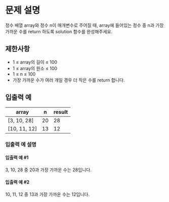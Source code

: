 # 문제 설명

정수 배열 array와 정수 n이 매개변수로 주어질 때, array에 들어있는 정수 중 n과 가장 가까운 수를 return 하도록 solution 함수를 완성해주세요.

## 제한사항

<ul>
    <li>1 ≤ array의 길이 ≤ 100</li>
    <li>1 ≤ array의 원소 ≤ 100</li>
    <li>1 ≤ n ≤ 100</li>
    <li>가장 가까운 수가 여러 개일 경우 더 작은 수를 return 합니다.</li>
</ul>

## 입출력 예

<table class="table">
    <thead>
        <tr>
            <th>array</th>
            <th>n</th>
            <th>result</th>
        </tr>
    </thead>
    <tbody>
        <tr>
            <td>[3, 10, 28]</td>
            <td>20</td>
            <td>28</td>
        </tr>
        <tr>
            <td>[10, 11, 12]</td>
            <td>13</td>
            <td>12</td>
        </tr>
    </tbody>
</table>

### 입출력 예 설명

#### 입출력 예 #1

3, 10, 28 중 20과 가장 가까운 수는 28입니다.

#### 입출력 예 #2

10, 11, 12 중 13과 가장 가까운 수는 12입니다.
